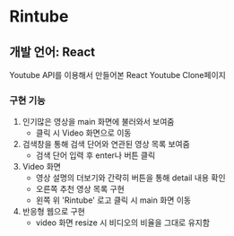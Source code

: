 # Rintube

## 개발 언어: React

Youtube API를 이용해서 만들어본 React Youtube Clone페이지

### 구현 기능

1. 인기많은 영상을 main 화면에 불러와서 보여줌
   - 클릭 시 Video 화면으로 이동
2. 검색창을 통해 검색 단어와 연관된 영상 목록 보여줌
   - 검색 단어 입력 후 enter나 버튼 클릭
3. Video 화면
   - 영상 설명의 더보기와 간략히 버튼을 통해 detail 내용 확인
   - 오른쪽 추천 영상 목록 구현
   - 왼쪽 위 'Rintube' 로고 클릭 시 main 화면 이동
4. 반응형 웹으로 구현
   - video 화면 resize 시 비디오의 비율을 그대로 유지함
